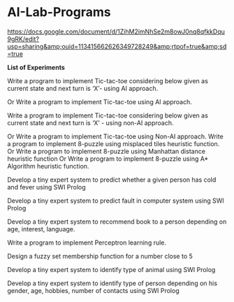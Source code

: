 # AI-Lab-Programs
https://docs.google.com/document/d/1ZihM2imNhSe2m8owJ0nq8qfkkDqu9gRK/edit?usp=sharing&amp;ouid=113415662626349728249&amp;rtpof=true&amp;sd=true


**List of Experiments**

Write a program to implement Tic-tac-toe considering below given as current state and next turn is ‘X’- using AI approach.

Or
Write a program to implement Tic-tac-toe using AI approach.


Write a program to implement Tic-tac-toe considering below given as current state and next turn is ‘X’ - using non-AI approach.

Or
Write a program to implement Tic-tac-toe using Non-AI approach.
Write a program to implement 8-puzzle using misplaced tiles heuristic function.
Or
Write a program to implement 8-puzzle using Manhattan distance heuristic function
Or
Write a program to implement 8-puzzle using A* Algorithm heuristic function.


Develop a tiny expert system to predict whether a given person has cold and fever using SWI Prolog


Develop a tiny expert system to predict fault in computer system using SWI Prolog


Develop a tiny expert system to recommend book to a person depending on age, interest, language.


Write a program to implement Perceptron learning rule.


Design a fuzzy set membership function for a number close to 5


Develop a tiny expert system to identify type of animal using SWI Prolog


Develop a tiny expert system to identify type of person depending on his gender, age, hobbies, number of contacts using SWI Prolog



